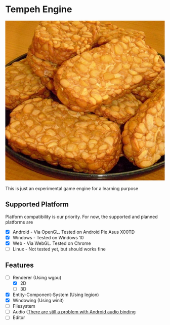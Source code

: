 # Tempeh Engine

![Tempeh](assets/image/tempeh.jpg)

This is just an experimental game engine for a learning purpose

## Supported Platform

Platform compatibility is our priority. For now, the supported and planned platforms are

- [x] Android - Via OpenGL. Tested on Android Pie Asus X00TD
- [x] Windows - Tested on Windows 10
- [x] Web - Via WebGL. Tested on Chrome
- [ ] Linux - Not tested yet, but should works fine

## Features

- [ ] Renderer (Using wgpu)
  - [x] 2D
  - [ ] 3D
- [x] Entity-Component-System (Using legion)
- [x] Windowing (Using winit)
- [ ] Filesystem
- [ ] Audio ([There are still a problem with Android audio binding](https://github.com/katyo/oboe-rs/issues/28)
- [ ] Editor
